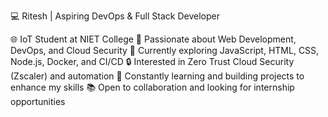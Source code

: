 💻 Ritesh | Aspiring DevOps & Full Stack Developer

🌐 IoT Student at NIET College 
🚀 Passionate about Web Development, DevOps, and Cloud Security
🔧 Currently exploring JavaScript, HTML, CSS, Node.js, Docker, and CI/CD
🔒 Interested in Zero Trust Cloud Security (Zscaler) and automation
🌱 Constantly learning and building projects to enhance my skills
📚 Open to collaboration and looking for internship opportunities



<!---
ritesh-developer/ritesh-developer is a ✨ special ✨ repository because its `README.md` (this file) appears on your GitHub profile.
You can click the Preview link to take a look at your changes.
--->

